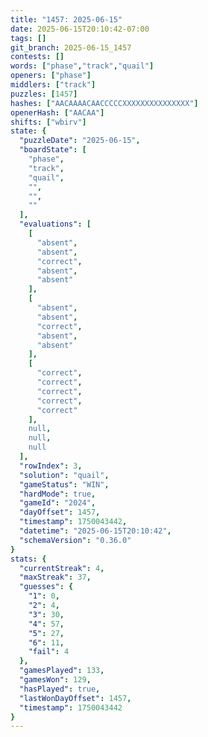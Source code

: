 ```yaml
---
title: "1457: 2025-06-15"
date: 2025-06-15T20:10:42-07:00
tags: []
git_branch: 2025-06-15_1457
contests: []
words: ["phase","track","quail"]
openers: ["phase"]
middlers: ["track"]
puzzles: [1457]
hashes: ["AACAAAACAACCCCCXXXXXXXXXXXXXXX"]
openerHash: ["AACAA"]
shifts: ["wbirv"]
state: {
  "puzzleDate": "2025-06-15",
  "boardState": [
    "phase",
    "track",
    "quail",
    "",
    "",
    ""
  ],
  "evaluations": [
    [
      "absent",
      "absent",
      "correct",
      "absent",
      "absent"
    ],
    [
      "absent",
      "absent",
      "correct",
      "absent",
      "absent"
    ],
    [
      "correct",
      "correct",
      "correct",
      "correct",
      "correct"
    ],
    null,
    null,
    null
  ],
  "rowIndex": 3,
  "solution": "quail",
  "gameStatus": "WIN",
  "hardMode": true,
  "gameId": "2024",
  "dayOffset": 1457,
  "timestamp": 1750043442,
  "datetime": "2025-06-15T20:10:42",
  "schemaVersion": "0.36.0"
}
stats: {
  "currentStreak": 4,
  "maxStreak": 37,
  "guesses": {
    "1": 0,
    "2": 4,
    "3": 30,
    "4": 57,
    "5": 27,
    "6": 11,
    "fail": 4
  },
  "gamesPlayed": 133,
  "gamesWon": 129,
  "hasPlayed": true,
  "lastWonDayOffset": 1457,
  "timestamp": 1750043442
}
---
```

<!-- more -->
